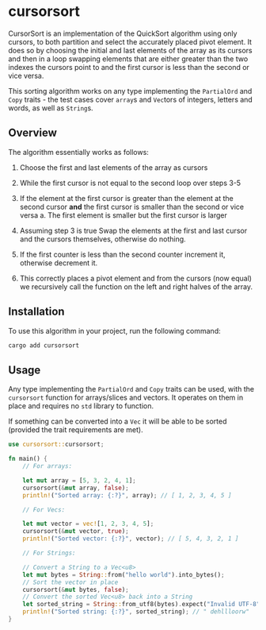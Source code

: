 # cursorsort

CursorSort is an implementation of the QuickSort algorithm using only cursors,
to both partition and select the accurately placed pivot element. It does so by
choosing the initial and last elements of the array as its cursors and then in a
loop swapping elements that are either greater than the two indexes the cursors
point to and the first cursor is less than the second or vice versa.

This sorting algorithm works on any type implementing the `PartialOrd` and `Copy`
traits - the test cases cover `array`s and `Vec`tors of integers, letters and words,
as well as `String`s.

## Overview

The algorithm essentially works as follows:

1. Choose the first and last elements of the array as cursors

1. While the first cursor is not equal to the second loop over steps 3-5

1. If the element at the first cursor is greater than the element at the second
   cursor **and** the first cursor is smaller than the second or vice versa
   a. The first element is smaller but the first cursor is larger

1. Assuming step 3 is true Swap the elements at the first and last cursor and
   the cursors themselves, otherwise do nothing.

1. If the first counter is less than the second counter increment it, otherwise
   decrement it.

1. This correctly places a pivot element and from the cursors (now equal) we
   recursively call the function on the left and right halves of the array.

## Installation

To use this algorithm in your project, run the following command:

```sh
cargo add cursorsort
```

## Usage

Any type implementing the `PartialOrd` and `Copy` traits can be used, with
the `cursorsort` function for arrays/slices and vectors. It operates on them in
place and requires no `std` library to function.

If something can be converted into a `Vec` it will be able to be sorted
(provided the trait requirements are met).

```rust
use cursorsort::cursorsort;

fn main() {
    // For arrays:

    let mut array = [5, 3, 2, 4, 1];
    cursorsort(&mut array, false);
    println!("Sorted array: {:?}", array); // [ 1, 2, 3, 4, 5 ]

    // For Vecs:

    let mut vector = vec![1, 2, 3, 4, 5];
    cursorsort(&mut vector, true);
    println!("Sorted vector: {:?}", vector); // [ 5, 4, 3, 2, 1 ]

    // For Strings:

    // Convert a String to a Vec<u8>
    let mut bytes = String::from("hello world").into_bytes();
    // Sort the vector in place
    cursorsort(&mut bytes, false);
    // Convert the sorted Vec<u8> back into a String
    let sorted_string = String::from_utf8(bytes).expect("Invalid UTF-8");
    println!("Sorted string: {:?}", sorted_string); // " dehllloorw"
}
```

